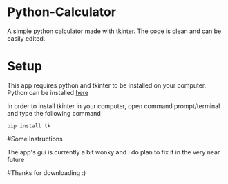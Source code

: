 # Python-Calculator
A simple python calculator made with tkinter. The code is clean and can be easily edited.

# Setup
This app requires python and tkinter to be installed on your computer. Python can be installed [here](https://www.python.org/downloads)

In order to install tkinter in your computer, open command prompt/terminal and type the following command

`pip install tk`

#Some Instructions

The app's gui is currently a bit wonky and i do plan to fix it in the very near future

#Thanks for downloading :)
